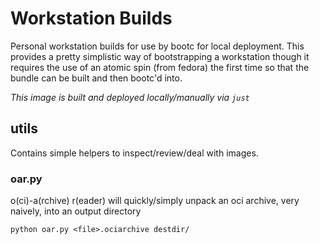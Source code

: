 Workstation Builds
===

Personal workstation builds for use by bootc for local deployment.
This provides a pretty simplistic way of bootstrapping a workstation
though it requires the use of an atomic spin (from fedora) the first
time so that the bundle can be built and then bootc'd into.

_This image is built and deployed locally/manually via `just`_

## utils

Contains simple helpers to inspect/review/deal with images.

### oar.py

o(ci)-a(rchive) r(eader) will quickly/simply unpack an oci archive,
very naively, into an output directory

```
python oar.py <file>.ociarchive destdir/
```
